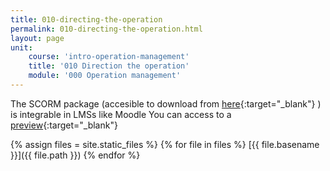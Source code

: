 ```yaml
---
title: 010-directing-the-operation
permalink: 010-directing-the-operation.html
layout: page
unit:
    course: 'intro-operation-management'
    title: '010 Direction the operation'
    module: '000 Operation management'
---
```

The SCORM package (accesible to download from [here](./010-directing-the-operation/SCORM-010-directing-the-operation.zip){:target="_blank"} ) is integrable in LMSs like Moodle
You can access to a [preview](./010-directing-the-operation/preview){:target="_blank"}

{% assign files = site.static_files  %}
{% for file in files   %}
[{{ file.basename }}]({{  file.path }})
{% endfor %}